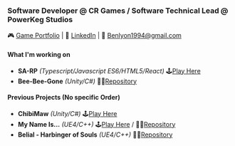 ### Software Developer @ CR Games / Software Technical Lead @ PowerKeg Studios

🎮 [Game Portfolio](https://karner.itch.io/) | 👔 [LinkedIn](https://www.linkedin.com/in/blyon94/) | 💬 Benlyon1994@gmail.com

#### [](https://github.com/BKarner#self-learning)What I'm working on
- **SA-RP** *(Typescript/Javascript ES6/HTML5/React)* 🕹[Play Here](https://www.sa-rp.com)
- **Bee-Bee-Gone** *(Unity/C#)* 👨‍💻[Repository](https://github.com/BKarner/Bee-Bee-Gone)

#### [](https://github.com/BKarner#project-manifest)Previous Projects (No specific Order)
- **ChibiMaw** *(Unity/C#)* 🕹[Play Here](https://karner.itch.io/chibimaw)
- **My Name Is...** *(UE4/C++)* 🕹[Play Here](https://el-fideo-rubio.itch.io/my-name-is) / 👨‍💻[Repository](https://github.com/elfideorubio/ECjam3)
- **Belial - Harbinger of Souls** *(UE4/C++)* 👨‍💻[Repository](https://github.com/BKarner/Belial-Harbinger-of-Souls)
